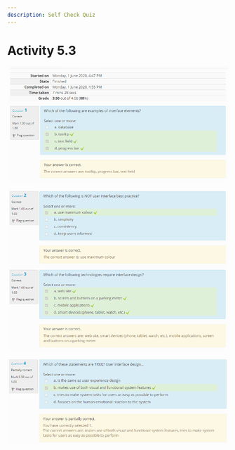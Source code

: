 ```yaml
---
description: Self Check Quiz
---
```


# Activity 5.3

![](.gitbook/assets/image%20%285%29.png)

![](.gitbook/assets/image%20%286%29.png)

![](.gitbook/assets/image%20%282%29.png)



